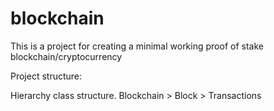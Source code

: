 # blockchain

This is a project for creating a minimal working proof of stake blockchain/cryptocurrency


Project structure:

Hierarchy class structure.
Blockchain > Block > Transactions